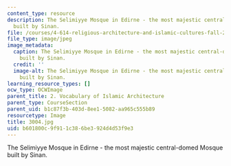 ```yaml
---
content_type: resource
description: The Selimiyye Mosque in Edirne - the most majestic central-domed Mosque
  built by Sinan.
file: /courses/4-614-religious-architecture-and-islamic-cultures-fall-2002/b601800c9f911c386be3924d4d53f9e3_3004.jpg
file_type: image/jpeg
image_metadata:
  caption: The Selimiyye Mosque in Edirne - the most majestic central-domed Mosque
    built by Sinan.
  credit: ''
  image-alt: The Selimiyye Mosque in Edirne - the most majestic central-domed Mosque
    built by Sinan.
learning_resource_types: []
ocw_type: OCWImage
parent_title: 2. Vocabulary of Islamic Architecture
parent_type: CourseSection
parent_uid: b1c87f3b-403d-8ee1-5082-aa965c555b89
resourcetype: Image
title: 3004.jpg
uid: b601800c-9f91-1c38-6be3-924d4d53f9e3
---
```

The Selimiyye Mosque in Edirne - the most majestic central-domed Mosque built by Sinan.

